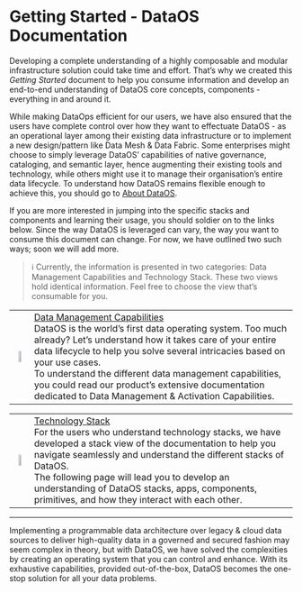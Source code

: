 # Getting Started - DataOS Documentation

Developing a complete understanding of a highly composable and modular infrastructure solution could take time and effort. That’s why we created this *Getting Started* document to help you consume information and develop an end-to-end understanding of DataOS core concepts, components - everything in and around it.

While making DataOps efficient for our users, we have also ensured that the users have complete control over how they want to effectuate DataOS - as an operational layer among their existing data infrastructure or to implement a new design/pattern like Data Mesh & Data Fabric. Some enterprises might choose to simply leverage DataOS’ capabilities of native governance, cataloging, and semantic layer, hence augmenting their existing tools and technology, while others might use it to manage their organisation’s entire data lifecycle. To understand how DataOS remains flexible enough to achieve this, you should go to
[About DataOS](../About%20DataOS/About%20DataOS.md).

If you are more interested in jumping into the specific stacks and components and learning their usage, you should soldier on to the links below. Since the way DataOS is leveraged can vary, the way you want to consume this document can change. For now, we have outlined two such ways; soon we will add more.


> ℹ️ Currently, the information is presented in two categories: Data Management Capabilities and Technology Stack. These two views hold identical information. Feel free to choose the view that’s consumable for you.


| |  |
|:---:|:---|
|<img src="Getting%20Started%20-%20DataOS%20Documentation/MicrosoftTeams-image_(15).jpg"  width="50%" height="50%"> | [Data Management Capabilities](Getting%20Started%20-%20DataOS%20Documentation/Data%20Management%20Capabilities.md) <br> DataOS is the world’s first data operating system. Too much already? Let’s understand how it takes care of your entire data lifecycle to help you solve several intricacies based on your use cases. <br> To understand the different data management capabilities, you could read our product’s extensive documentation dedicated to Data Management & Activation Capabilities.|

|   |   |
|:---:|:---|
|<img src="Getting%20Started%20-%20DataOS%20Documentation/MicrosoftTeams-image.jpg"  width="50%" height="50%"> | [Technology Stack](Getting%20Started%20-%20DataOS%20Documentation/Technology%20Stack.md) <br> For the users who understand technology stacks, we have developed a stack view of the documentation to help you navigate seamlessly and understand the different stacks of DataOS. <br> The following page will lead you to develop an understanding of DataOS stacks, apps, components, primitives, and how they interact with each other. |
---

Implementing a programmable data architecture over legacy & cloud data sources to deliver high-quality data in a governed and secured fashion may seem complex in theory, but with DataOS, we have solved the complexities by creating an operating system that you can control and enhance. With its exhaustive capabilities, provided out-of-the-box, DataOS becomes the one-stop solution for all your data problems. 

